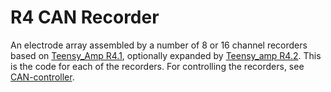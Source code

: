 # R4 CAN Recorder

An electrode array assembled by a number of 8 or 16 channel recorders
based on [Teensy_Amp
R4.1](https://github.com/janscience/Teensy_Amp/tree/main/R4.1),
optionally expanded by [Teensy_amp
R4.2](https://github.com/janscience/Teensy_Amp/tree/main/R4.2).  This
is the code for each of the recorders. For controlling the recorders,
see [CAN-controller](../CAN-controller).
